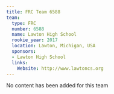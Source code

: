 ```yaml
---
title: FRC Team 6588
team:
  type: FRC
  number: 6588
  name: Lawton High School
  rookie_year: 2017
  location: Lawton, Michigan, USA
  sponsors:
  - Lawton High School
  links:
    Website: http://www.lawtoncs.org
---
```


No content has been added for this team